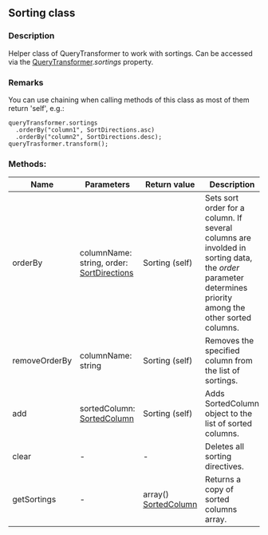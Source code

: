 ## Sorting class
### Description
Helper class of QueryTransformer to work with sortings. Can be accessed via the [QueryTransformer](~/docs/QueryTransformer.md).*sortings* property.

### Remarks
You can use chaining when calling methods of this class as most of them return 'self', e.g.:

    queryTransformer.sortings
      .orderBy("column1", SortDirections.asc)
      .orderBy("column2", SortDirections.desc);
    queryTrasformer.transform();

### Methods:
Name        | Parameters     | Return value  | Description
------------ | ------------- | ------------- | -------------
orderBy | columnName: string, order: [SortDirections](~/docs/SortDirections.md) | Sorting (self) | Sets sort order for a column. If several columns are involded in sorting data, the *order* parameter determines priority among the other sorted columns.
removeOrderBy | columnName: string | Sorting (self) | Removes the specified column from the list of sortings.
add | sortedColumn: [SortedColumn](~/docs/SortedColumn.md) | Sorting (self) | Adds SortedColumn object to the list of sorted columns.
clear | - | - | Deletes all sorting directives.
getSortings | - | array() [SortedColumn](~/docs/SortedColumn.md) | Returns a copy of sorted columns array.